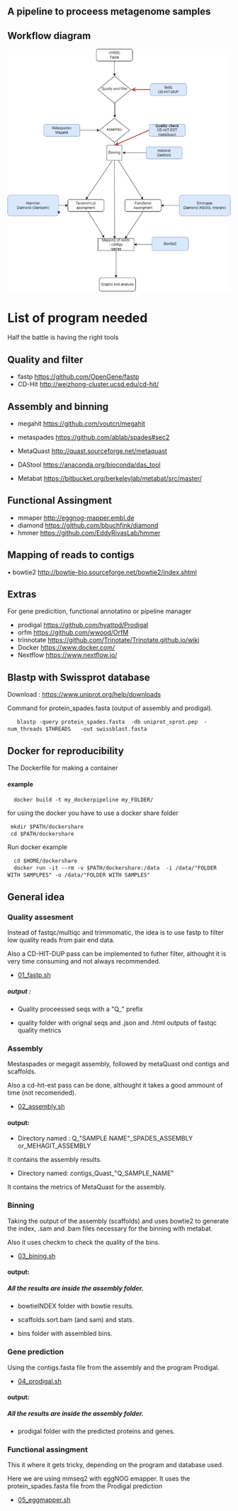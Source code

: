 
## A pipeline to proceess metagenome samples 

## Workflow diagram

![Plot](https://github.com/amartinsan/MetabolicProfile_Inferring/blob/main/workflow.png)

# List of program  needed

Half the battle is having the right tools

## Quality and filter

- fastp https://github.com/OpenGene/fastp
-	CD-Hit  http://weizhong-cluster.ucsd.edu/cd-hit/

## Assembly and binning

-	megahit https://github.com/voutcn/megahit

-	metaspades https://github.com/ablab/spades#sec2

-	MetaQuast http://quast.sourceforge.net/metaquast

-	DAStool https://anaconda.org/bioconda/das_tool

-	Metabat https://bitbucket.org/berkeleylab/metabat/src/master/

 
## Functional Assingment 

-	mmaper http://eggnog-mapper.embl.de
-	diamond https://github.com/bbuchfink/diamond
-	hmmer  https://github.com/EddyRivasLab/hmmer

## Mapping of reads to contigs

•	bowtie2 http://bowtie-bio.sourceforge.net/bowtie2/index.shtml

## Extras

For gene predicition, functional annotatino or pipeline manager

-	prodigal https://github.com/hyattpd/Prodigal
-	orfm https://github.com/wwood/OrfM
-	trinnotate https://github.com/Trinotate/Trinotate.github.io/wiki
-	Docker https://www.docker.com/
-	Nextflow  https://www.nextflow.io/

## Blastp with  Swissprot database

 Download : https://www.uniprot.org/help/downloads
 
 
 Command for protein_spades.fasta (output of assembly and prodigal).
 
       blastp -query protein_spades.fasta  -db uniprot_sprot.pep  -num_threads $THREADS   -out swissblast.fasta


## Docker for reproducibility

The Dockerfile for making a container

#### example

      docker build -t my_dockerpipeline my_FOLDER/
      
for using the docker you have to use a docker share folder 

     mkdir $PATH/dockershare
     cd $PATH/dockershare       


Run docker example 

      cd $HOME/dockershare
      docker run -it --rm -v $PATH/dockershare:/data  -i /data/"FOLDER WITH SAMPLPES" -o /data/"FOLDER WITH SAMPLES"


## General idea

### Quality assesment

Instead of fastqc/multiqc and trimmomatic, the idea is to use fastp to filter low quality reads from pair end data.

Also a CD-HIT-DUP pass can be implemented to futher filter, althought it is very time consuming and not always recommended. 

-  [01_fastp.sh](https://github.com/amartinsan/MetabolicProfile_Inferring/blob/main/Process/01_fastp.sh)

 ##### output :
 
 - Quality proceessed seqs with a "Q_" prefix 

- quality folder with orignal seqs and .json  and .html outputs of fastqc quality metrics

### Assembly

Mestaspades or megagit assembly, followed by metaQuast ond contigs and scaffolds.

Also a cd-hit-est pass can be done, althought it takes a good ammount of time (not recomended).

- [02_assembly.sh](https://github.com/amartinsan/MetabolicProfile_Inferring/blob/main/Process/02_assembly.sh)


#### output:

- Directory named : Q_"SAMPLE NAME"_SPADES_ASSEMBLY or_MEHAGIT_ASSEMBLY 
 
 It contains the assembly results.

- Directory named: contigs_Quast_"Q_SAMPLE_NAME" 

It contains the metrics of MetaQuast for the assembly.

### Binning

Taking the output of the assembly (scaffolds) and uses bowtie2 to generate the index, .sam and .bam files necessary for the binning with metabat.

Also it uses checkm to check the quality of the bins. 

- [03_bining.sh](https://github.com/amartinsan/MetabolicProfile_Inferring/blob/main/Process/03_bining.sh)


#### output:

##### All the results are inside the assembly folder.

- bowtieINDEX folder with bowtie results.

- scaffolds.sort.bam (and sam) and stats.

- bins folder with assembled bins.

### Gene prediction 

Using the contigs.fasta file from the assembly and the program Prodigal.

- [04_prodigal.sh](https://github.com/amartinsan/MetabolicProfile_Inferring/blob/main/Process/04_prodigal.sh)

#### output:

##### All the results are inside the assembly folder.

- prodigal folder with the predicted proteins and genes.

### Functional assingment 

This it where it gets tricky, depending on the program and database used.

Here we are using mmseq2 with eggNOG emapper. It uses the protein_spades.fasta file from the Prodigal prediction

- [05_eggmapper.sh](https://github.com/amartinsan/MetabolicProfile_Inferring/blob/main/Process/05_eggmapper.sh)

